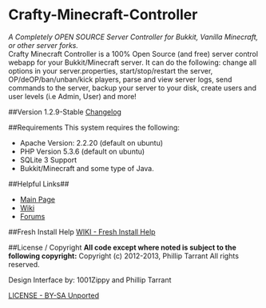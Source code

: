 Crafty-Minecraft-Controller
===========================
*A Completely OPEN SOURCE Server Controller for Bukkit, Vanilla Minecraft, or other server forks.*<br />
Crafty Minecraft Controller is a 100% Open Source (and free) server control webapp for your Bukkit/Minecraft server. 
It can do the following: change all options in your server.properties, start/stop/restart the server, OP/deOP/ban/unban/kick players, 
parse and view server logs, send commands to the server, backup your server to your disk, create users and user levels (i.e Admin, User) and more!
<br />

##Version 1.2.9-Stable
[Changelog](http://www.craftycontroller.com/wiki/doku.php?id=changelog)

##Requirements
This system requires the following:
 * Apache Version: 2.2.20 (default on ubuntu)
 * PHP Version 5.3.6 (default on ubuntu)
 * SQLite 3 Support
 * Bukkit/Minecraft and some type of Java.

##Helpful Links##
  * [Main Page](http://www.craftycontroller.com)
  * [Wiki](http://www.craftycontroller.com/wiki/doku.php)
  * [Forums](http://www.craftycontroller.com/forums/index.php)

##Fresh Install Help
[WIKI - Fresh Install Help](http://www.craftycontroller.com/wiki/doku.php?id=installation)

##License / Copyright
**All code except where noted is subject to the following copyright:**
Copyright (c) 2012-2013, Phillip Tarrant
All rights reserved.

Design Interface by: 1001Zippy and Phillip Tarrant

[LICENSE - BY-SA Unported](http://creativecommons.org/licenses/by-sa/3.0/legalcode)

 

